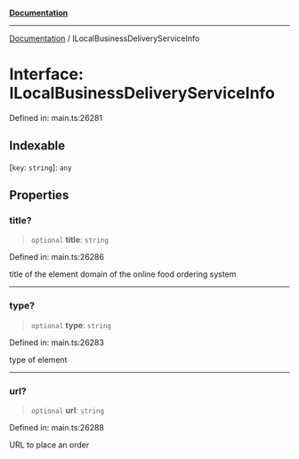 [**Documentation**](../README.md)

***

[Documentation](../README.md) / ILocalBusinessDeliveryServiceInfo

# Interface: ILocalBusinessDeliveryServiceInfo

Defined in: main.ts:26281

## Indexable

\[`key`: `string`\]: `any`

## Properties

### title?

> `optional` **title**: `string`

Defined in: main.ts:26286

title of the element
domain of the online food ordering system

***

### type?

> `optional` **type**: `string`

Defined in: main.ts:26283

type of element

***

### url?

> `optional` **url**: `string`

Defined in: main.ts:26288

URL to place an order
